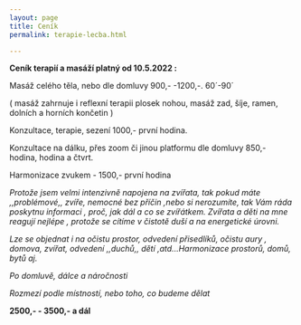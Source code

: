 ```yaml
---
layout: page
title: Ceník
permalink: terapie-lecba.html

---
```

**Ceník terapií a masáží platný od 10.5.2022 :**

Masáž celého těla, nebo dle domluvy  900,- -1200,-. 60´-90´

( masáž zahrnuje i reflexní terapii plosek nohou, masáž zad, šíje, ramen, dolních a horních končetin )

Konzultace, terapie, sezení 1000,- první hodina.

Konzultace na dálku, přes zoom či jinou platformu dle domluvy 850,- hodina, hodina a čtvrt.

Harmonizace zvukem - 1500,- první hodina

_Protože jsem velmi intenzivně napojena na zvířata, tak pokud máte ,,problémové,, zvíře, nemocné bez příčin ,nebo si nerozumíte, tak Vám ráda poskytnu informaci , proč, jak dál a co se zvířátkem. Zvířata a děti na mne reagují nejlépe , protože se cítíme v čistotě duší a na energetické úrovni._

_Lze se objednat i na očistu prostor, odvedení přisedlíků, očistu aury , domova, zvířat, odvedení ,,duchů,, dětí ,atd...Harmonizace prostorů, domů, bytů aj._

_Po domluvě, dálce a náročnosti_

_Rozmezí podle místností, nebo toho, co budeme dělat_

**2500,- - 3500,- a dál**